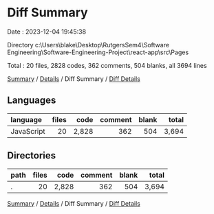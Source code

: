 # Diff Summary

Date : 2023-12-04 19:45:38

Directory c:\\Users\\blake\\Desktop\\RutgersSem4\\Software Engineering\\Software-Engineering-Project\\react-app\\src\\Pages

Total : 20 files,  2828 codes, 362 comments, 504 blanks, all 3694 lines

[Summary](results.md) / [Details](details.md) / Diff Summary / [Diff Details](diff-details.md)

## Languages
| language | files | code | comment | blank | total |
| :--- | ---: | ---: | ---: | ---: | ---: |
| JavaScript | 20 | 2,828 | 362 | 504 | 3,694 |

## Directories
| path | files | code | comment | blank | total |
| :--- | ---: | ---: | ---: | ---: | ---: |
| . | 20 | 2,828 | 362 | 504 | 3,694 |

[Summary](results.md) / [Details](details.md) / Diff Summary / [Diff Details](diff-details.md)